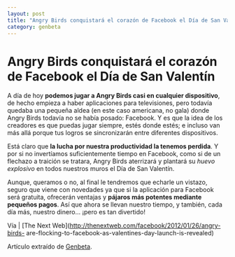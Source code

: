```yaml
---
layout: post
title: "Angry Birds conquistará el corazón de Facebook el Día de San Valentín"
category: genbeta
---
```


# Angry Birds conquistará el corazón de Facebook el Día de San Valentín


A día de hoy **podemos jugar a Angry Birds casi en cualquier dispositivo**, de
hecho empieza a haber aplicaciones para televisiones, pero todavía quedaba una
pequeña aldea (en este caso americana, no gala) donde Angry Birds todavía no
se había posado: Facebook. Y es que la idea de los creadores es que puedas
jugar siempre, estés donde estés; e incluso van más allá porque tus logros se
sincronizarán entre diferentes dispositivos.

Está claro que **la lucha por nuestra productividad la tenemos perdida**. Y
por si no invertíamos suficientemente tiempo en Facebook, como si de un
flechazo a traición se tratara, Angry Birds aterrizará y plantará su _huevo
explosivo_ en todos nuestros muros el Día de San Valentín.

Aunque, queramos o no, al final le tendremos que echarle un vistazo, seguro
que viene con novedades ya que si la aplicación para Facebook será gratuita,
ofrecerán ventajas y **pájaros más potentes mediante pequeños pagos**. Así que
ahora se llevan nuestro tiempo, y también, cada día más, nuestro dinero… ¡pero
es tan divertido!

Vía | [The Next Web](http://thenextweb.com/facebook/2012/01/26/angry-birds-
are-flocking-to-facebook-as-valentines-day-launch-is-revealed)

Artículo extraído de [Genbeta](http://www.genbeta.com).